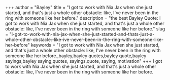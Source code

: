 +++
author = "Bayley"
title = "I got to work with Nia Jax when she just started, and that's just a whole other obstacle: like, I've never been in the ring with someone like her before."
description = "the best Bayley Quote: I got to work with Nia Jax when she just started, and that's just a whole other obstacle: like, I've never been in the ring with someone like her before."
slug = "i-got-to-work-with-nia-jax-when-she-just-started-and-thats-just-a-whole-other-obstacle:-like-ive-never-been-in-the-ring-with-someone-like-her-before"
keywords = "I got to work with Nia Jax when she just started, and that's just a whole other obstacle: like, I've never been in the ring with someone like her before.,bayley,bayley quotes,bayley quote,bayley sayings,bayley saying,quotes, sayings,quote, saying, motivation"
+++
I got to work with Nia Jax when she just started, and that's just a whole other obstacle: like, I've never been in the ring with someone like her before.
